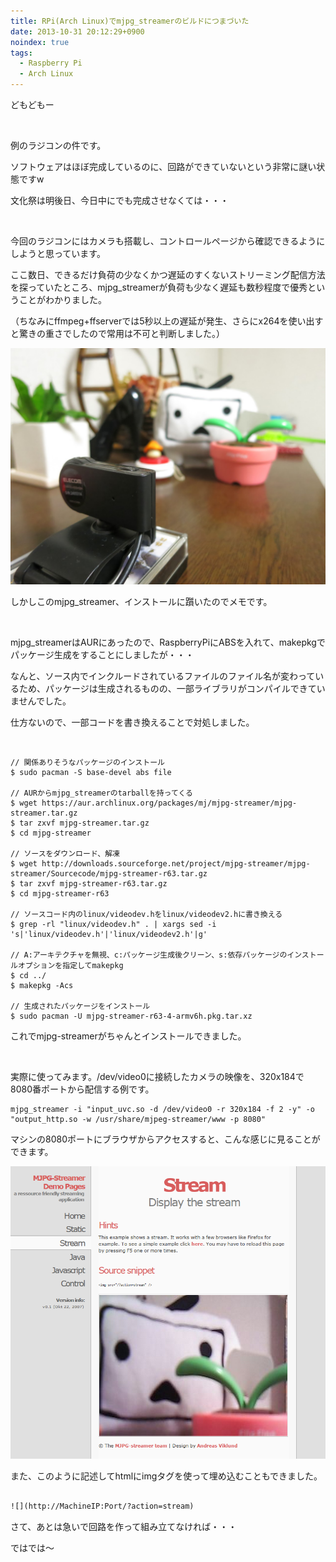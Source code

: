 ```yaml
---
title: RPi(Arch Linux)でmjpg_streamerのビルドにつまづいた
date: 2013-10-31 20:12:29+0900
noindex: true
tags:
  - Raspberry Pi
  - Arch Linux
---
```

どもどもー

&nbsp;

例のラジコンの件です。

ソフトウェアはほぼ完成しているのに、回路ができていないという非常に謎い状態ですw

文化祭は明後日、今日中にでも完成させなくては・・・

&nbsp;

今回のラジコンにはカメラも搭載し、コントロールページから確認できるようにしようと思っています。

ここ数日、できるだけ負荷の少なくかつ遅延のすくないストリーミング配信方法を探っていたところ、mjpg_streamerが負荷も少なく遅延も数秒程度で優秀ということがわかりました。

<span class="fontsize1">（ちなみにffmpeg+ffserverでは5秒以上の遅延が発生、さらにx264を使い出すと驚きの重さでしたので常用は不可と判断しました。）</span>


![](./IMG_1235.JPG)


しかしこのmjpg_streamer、インストールに躓いたのでメモです。

&nbsp;

mjpg_streamerはAURにあったので、RaspberryPiにABSを入れて、makepkgでパッケージ生成をすることにしましたが・・・

なんと、ソース内でインクルードされているファイルのファイル名が変わっているため、パッケージは生成されるものの、一部ライブラリがコンパイルできていませんでした。

仕方ないので、一部コードを書き換えることで対処しました。

&nbsp;

```
// 関係ありそうなパッケージのインストール
$ sudo pacman -S base-devel abs file

// AURからmjpg_streamerのtarballを持ってくる
$ wget https://aur.archlinux.org/packages/mj/mjpg-streamer/mjpg-streamer.tar.gz
$ tar zxvf mjpg-streamer.tar.gz
$ cd mjpg-streamer

// ソースをダウンロード、解凍
$ wget http://downloads.sourceforge.net/project/mjpg-streamer/mjpg-streamer/Sourcecode/mjpg-streamer-r63.tar.gz
$ tar zxvf mjpg-streamer-r63.tar.gz
$ cd mjpg-streamer-r63

// ソースコード内のlinux/videodev.hをlinux/videodev2.hに書き換える
$ grep -rl "linux/videodev.h" . | xargs sed -i 's|'linux/videodev.h'|'linux/videodev2.h'|g'

// A:アーキテクチャを無視、c:パッケージ生成後クリーン、s:依存パッケージのインストールオプションを指定してmakepkg
$ cd ../
$ makepkg -Acs

// 生成されたパッケージをインストール
$ sudo pacman -U mjpg-streamer-r63-4-armv6h.pkg.tar.xz
```

これでmjpg-streamerがちゃんとインストールできました。

&nbsp;

実際に使ってみます。/dev/video0に接続したカメラの映像を、320x184で8080番ポートから配信する例です。

```
mjpg_streamer -i "input_uvc.so -d /dev/video0 -r 320x184 -f 2 -y" -o "output_http.so -w /usr/share/mjpeg-streamer/www -p 8080"
```

マシンの8080ポートにブラウザからアクセスすると、こんな感じに見ることができます。


![](./2013-10-31-195706_1920x1080_scrot.png)


また、このように記述してhtmlにimgタグを使って埋め込むこともできました。

```html

![](http://MachineIP:Port/?action=stream)

```

さて、あとは急いで回路を作って組み立てなければ・・・

ではでは〜
